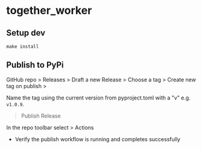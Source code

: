 # together_worker

## Setup dev

```console
make install
```

## Publish to PyPi

GitHub repo > Releases > Draft a new Release > Choose a tag > Create new tag on publish >

Name the tag using the current version from pyproject.toml with a "v" e.g. `v1.0.9`.

> Publish Release

In the repo toolbar select > Actions

- Verify the publish workflow is running and completes successfully

